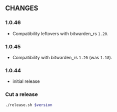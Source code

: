 ## CHANGES

### 1.0.46
- Compatibility leftovers with bitwarden_rs `1.20`.

### 1.0.45
- Compatibility with bitwarden_rs `1.20` (was `1.18`).

### 1.0.44
- initial release


### Cut a release

```sh
./release.sh $version
```

